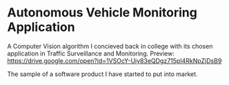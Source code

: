 # Autonomous Vehicle Monitoring Application

A Computer Vision algorithm I concieved back in college with its chosen application in Traffic Surveillance and Monitoring. Preview: https://drive.google.com/open?id=1VSOcY-Uiy83eQDgz715pI4RkNpZjDsB9

The sample of a software product I have started to put into market. 
